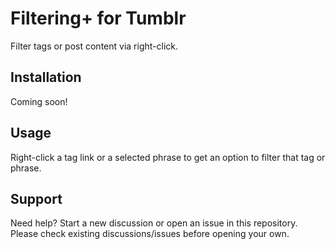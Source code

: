 # Filtering+ for Tumblr
Filter tags or post content via right-click.

## Installation
Coming soon!

## Usage
Right-click a tag link or a selected phrase to get an option to filter that tag or phrase.

## Support
Need help? Start a new discussion or open an issue in this repository.  
Please check existing discussions/issues before opening your own.
